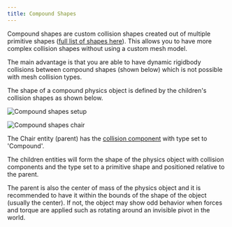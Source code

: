 ```yaml
---
title: Compound Shapes
---
```


Compound shapes are custom collision shapes created out of multiple primitive shapes ([full list of shapes here][primitive-shapes-list]). This allows you to have more complex collision shapes without using a custom mesh model.

The main advantage is that you are able to have dynamic rigidbody collisions between compound shapes (shown below) which is not possible with mesh collision types.

<!-- <div className="iframe-container">
    <iframe src="https://playcanv.as/e/p/KXZ5Lsda/" title="Compound Physic Shapes" allow="camera; microphone; xr-spatial-tracking; fullscreen" allowfullscreen></iframe>
</div>

[OasisW project link][compound-shapes-project] -->

The shape of a compound physics object is defined by the children's collision shapes as shown below.

![Compound shapes setup](/img/user-manual/physics/compound-shape-chair-setup.png)

![Compound shapes chair](/img/user-manual/physics/compound-shape-chair.gif)

The Chair entity (parent) has the [collision component][collision-component] with type set to 'Compound'.

The children entities will form the shape of the physics object with collision components and the type set to a primitive shape and positioned relative to the parent.

The parent is also the center of mass of the physics object and it is recommended to have it within the bounds of the shape of the object (usually the center). If not, the object may show odd behavior when forces and torque are applied such as rotating around an invisible pivot in the world.

[primitive-shapes-list]: /user-manual/physics/physics-basics/#rigid-bodies
<!-- [compound-shapes-project]: https://playcanvas.com/project/688146/overview/compound-physics-shapes -->
[collision-component]: /user-manual/scenes/components/collision/
